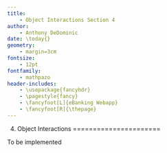 ```yaml
---
title: 
	- Object Interactions Section 4
author:
	- Anthony DeDominic
date: \today{}
geometry: 
	- margin=3cm
fontsize: 
	- 12pt
fontfamily: 
	- mathpazo
header-includes:
	- \usepackage{fancyhdr}
	- \pagestyle{fancy}
	- \fancyfoot[L]{eBanking Webapp}
	- \fancyfoot[R]{\thepage}
---
```


4. Object Interactions
======================

To be implemented


